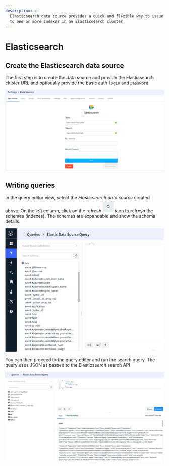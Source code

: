 ```yaml
---
description: >-
  Elasticsearch data source provides a quick and flexible way to issue queries
  to one or more indexes in an Elasticsearch cluster
---
```


# Elasticsearch

## Create the Elasticsearch data source

The first step is to create the data source and provide the Elasticsearch cluster URL and optionally provide  the basic auth `login` and `password`.



![Configuring the Elasticsearch data source](../../.gitbook/assets/elastic-1.png)

## Writing queries

In the query editor view, select the _Elasticsearch data source_ created above. On the left column, click on the refresh <img src="../../.gitbook/assets/Screen Shot 2020-08-10 at 10.07.50 PM.png" alt="" data-size="original"> icon to refresh the schemes (indexes). The schemes are expandable and show the schema details.

![Refresh and lookup Elasticsearch indexes](../../.gitbook/assets/elastic-2.png)

You can then proceed to the query editor and run the search query. The query uses JSON as passed to the Elasticsearch search API

![Writing a search query against an Elasticsearch index](<../../.gitbook/assets/Screenshot from 2022-06-29 23-04-10.png>)

